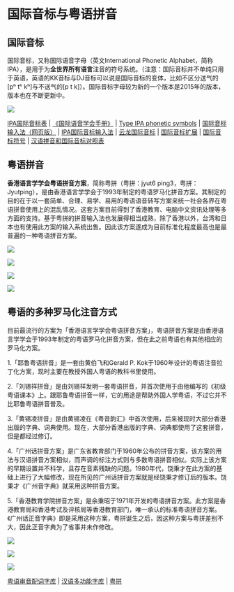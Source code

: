 # 国际音标与粤语拼音

## 国际音标

国际音标，又称国际语音字母（英文International Phonetic Alphabet，简称IPA），是用于为**全世界所有语言**注音的符号系统。（注意：国际音标并不单纯只用于英语，英语的KK音标与DJ音标可以说是国际音标的变体，比如不区分送气的\[pʰ tʰ kʰ\]与不送气的\[p t k\]）。国际音标字母较为新的一个版本是2015年的版本，版本也在不断更新中。

![](http://wx3.sinaimg.cn/large/69144085gy1fxem4c7obvj20j60os46d.jpg)

[IPA国际音标表](https://www.internationalphoneticassociation.org/IPAcharts/inter_chart_2018/IPA_2018.html) | [《国际语音学会手册》](https://book.douban.com/subject/3204889/) | [Type IPA phonetic symbols](http://ipa.typeit.org/full/) | [国际音标输入法（网页版）](http://ytenx.org/byohlyuk/IPA_IME) | [IPA国际音标输入法](https://www.cr173.com/soft/384770.html) | [云龙国际音标](https://github.com/lotem/rime-ipa) | [国际音标扩展](https://unicode-table.com/cn/blocks/ipa-extensions/) | [国际音标符号](https://zh.wiktionary.org/wiki/附录:国际音标符号) | [汉语拼音和国际音标对照表](http://www.zdic.net/appendix/f10.htm)

## 粤语拼音

**香港语言学学会粤语拼音方案**，简称粤拼（粤拼：jyut6 ping3，粤拼：Jyutping），是由香港语言学学会于1993年制定的粤语罗马化拼音方案。其制定的目的在于以一套简单、合理、易学、易用的粤语语音转写方案来统一社会各界在粤语拼音使用上的混乱情况。这套方案目前得到了香港教育、电脑中文资讯处理等多方面的支持。基于粤拼的拼音输入法也发展得相当成熟，除了香港以外，台湾和日本也有使用此方案的输入系统出售。因此该方案遂成为目前标准化程度最高也是最普遍的一种粤语拼音方案。

![](http://wx2.sinaimg.cn/large/69144085gy1fxem63k1e1j20n10a4aeb.jpg)

![](http://wx4.sinaimg.cn/large/69144085gy1fxem63yju7j20o90bv0z2.jpg)

![](http://wx4.sinaimg.cn/large/69144085gy1fxem64ik40j20me0e4ag1.jpg)

![](http://wx1.sinaimg.cn/large/69144085gy1fxem64v5unj20fr05p3z7.jpg)

## 粤语的多种罗马化注音方式

目前最流行的方案为「香港语言学学会粤语拼音方案」，粤语拼音方案是由香港语言学学会于1993年制定的粤语罗马化拼音方案，但在此之前粤语也有其他相应的罗马化方案。

1.「耶鲁粤语拼音」是一套由黄伯飞和Gerald P. Kok于1960年设计的粤语注音拉丁化方案，现时主要在教授外国人粤语的教科书里使用。

2.「刘锡祥拼音」是由刘锡祥发明一套粤语拼音，并首次使用于由他编写的《初级粤语课本》上。跟耶鲁粤语拼音一样，它的用途是帮助外国人学粤语，不过它并不比耶鲁粤语拼音普及。

3.「黄锡凌拼音」是由黄锡凌在《粤音韵汇》中首次使用，后来被现时大部分香港出版的字典、词典使用。现在，大部分香港出版的字典、词典都使用了这套拼音，但是都经过修订。

4.「广州话拼音方案」是广东省教育部门于1960年公布的拼音方案，该方案的用法与汉语拼音方案相似，而声调的标注方式则与多数粤语拼音相似。实际上该方案的早期设置并不科学，且存在音素残缺的问题。1980年代，饶秉才在此方案的基础上进行了大幅修改，现在所见的广州话拼音方案就是经饶秉才修订后的版本。饶秉才《广州音字典》就采用这种拼音方案。

5.「香港教育学院拼音方案」是余秉昭于1971年开发的粤语拼音方案。此方案是香港教育局和香港考试及评核局等香港教育部门，唯一承认的标准粤语拼音方案。《广州话正音字典》即是采用这种方案，粤拼诞生之后，因这种方案与粤拼差别不大，因此正音字典为了省事并未作修改。

![](http://wx3.sinaimg.cn/large/69144085gy1fxem912ylcj20j60h9n6q.jpg)

![](http://wx2.sinaimg.cn/large/69144085ly1g46ylgm6eyj20jz1c840d.jpg)

![](http://wx3.sinaimg.cn/large/69144085gy1fxem93er79j20j60b4n31.jpg)

[粤语审音配词字库](http://humanum.arts.cuhk.edu.hk/Lexis/lexi-can/) | [汉语多功能字库](http://humanum.arts.cuhk.edu.hk/Lexis/lexi-mf/)  |  [粤拼](https://www.lshk.org/jyutping)

